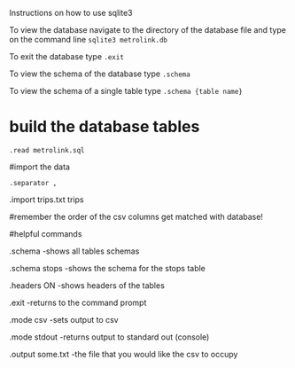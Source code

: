 Instructions on how to use sqlite3


To view the database navigate to the directory of the database file and type on the command line
`sqlite3 metrolink.db`


To exit the database type
`.exit`


To view the schema of the database type
`.schema`


To view the schema of a single table type
`.schema {table name}`


# build the database tables

`.read metrolink.sql`


#import the data

`.separator ,`

.import trips.txt trips


#remember the order of the csv columns get matched with database!


#helpful commands


.schema             -shows all tables schemas

.schema stops       -shows the schema for the stops table

.headers ON         -shows headers of the tables

.exit               -returns to the command prompt

.mode csv           -sets output to csv

.mode stdout        -returns output to standard out (console)

.output some.txt    -the file that you would like the csv to occupy
